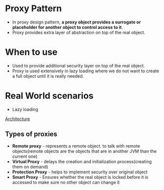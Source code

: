 Proxy Pattern
=====

* In proxy design pattern, **a proxy object provides a surrogate or placeholder for another object to control access to it**. 
* Proxy provides extra layer of abstraction on top of the real object.

When to use
=====
* Used to provide additional security layer on top of the real object.
* Proxy is used extensively in lazy loading where we do not want to create a full object until it is really needed.

Real World scenarios
=====
* Lazy loading

[Architecture](https://howtodoinjava.com/wp-content/uploads/2018/12/Proxy-design-pattern.jpg)

Types of proxies
-----------
* **Remote proxy** - represents a remote object. to talk with remote objects(remote objects are the objects that are in another JVM than the current one)
* **Virtual Proxy** - delays the creation and initialization process(creating them on demand)
* **Protection Proxy** - helps to implement security over original object
* **Smart Proxy** - Ensures whether the real object is locked before it is accessed to make sure no other object can change it